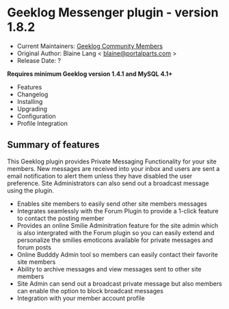 # Geeklog Messenger plugin - version 1.8.2

* Current Maintainers: [Geeklog Community Members](https://github.com/orgs/Geeklog-Plugins/people)
* Original Author: Blaine Lang < blaine@portalparts.com >
* Release Date: ?

**Requires minimum Geeklog version 1.4.1 and MySQL 4.1+**

* Features
* Changelog
* Installing
* Upgrading
* Configuration
* Profile Integration

## Summary of features

This Geeklog plugin provides Private Messaging Functionality for your site members. New messages are received into your inbox and users are sent a email notification to alert them unless they have disabled the user preference. Site Administrators can also send out a broadcast message using the plugin.

* Enables site members to easily send other site members messages
* Integrates seamlessly with the Forum Plugin to provide a 1-click feature to contact the posting member
* Provides an online Smilie Adminitration feature for the site admin which is also intergrated with the Forum plugin so you can easily extend and personalize the smilies emoticons available for private messages and forum posts
* Online Budddy Admin tool so members can easily contact their favorite site members
* Ability to archive messages and view messages sent to other site members
* Site Admin can send out a broadcast private message but also members can enable the option to block broadcast messages
* Integration with your member account profile
